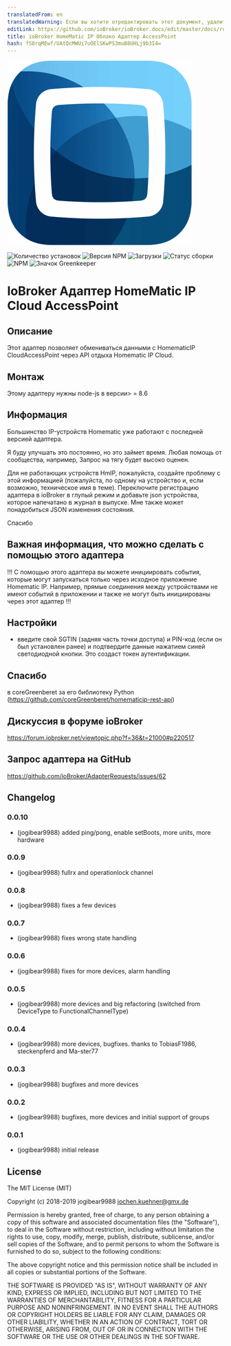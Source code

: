 ```yaml
---
translatedFrom: en
translatedWarning: Если вы хотите отредактировать этот документ, удалите поле «translationFrom», в противном случае этот документ будет снова автоматически переведен
editLink: https://github.com/ioBroker/ioBroker.docs/edit/master/docs/ru/adapterref/iobroker.hmip/README.md
title: ioBroker HomeMatic IP Облако Адаптер AccessPoint
hash: fS8rqMEwf/UAtQcMWUi7uOElSKwPS3muB8UHLj9b3I4=
---
```

![логотип](../../../en/adapterref/iobroker.hmip/admin/homematic.png)

![Количество установок](http://iobroker.live/badges/hmip-stable.svg)
![Версия NPM](http://img.shields.io/npm/v/iobroker.hmip.svg)
![Загрузки](https://img.shields.io/npm/dm/iobroker.hmip.svg)
![Статус сборки](https://travis-ci.org/iobroker-community-adapters/ioBroker.hmip.svg?branch=master)
![NPM](https://nodei.co/npm/iobroker.hmip.png?downloads=true)
![Значок Greenkeeper](https://badges.greenkeeper.io/iobroker-community-adapters/ioBroker.hmip.svg)

# IoBroker Адаптер HomeMatic IP Cloud AccessPoint
## Описание
Этот адаптер позволяет обмениваться данными с HomematicIP CloudAccessPoint через API отдыха Homematic IP Cloud.

## Монтаж
Этому адаптеру нужны node-js в версии> = 8.6

## Информация
Большинство IP-устройств Homematic уже работают с последней версией адаптера.

Я буду улучшать это постоянно, но это займет время. Любая помощь от сообщества, например, Запрос на тягу будет высоко оценен.

Для не работающих устройств HmIP, пожалуйста, создайте проблему с этой информацией (пожалуйста, по одному на устройство и, если возможно, техническое имя в теме).
Переключите регистрацию адаптера в ioBroker в глупый режим и добавьте json устройства, которое напечатано в журнал в выпуске.
Мне также может понадобиться JSON изменения состояния.

Спасибо

## Важная информация, что можно сделать с помощью этого адаптера
!!! С помощью этого адаптера вы можете инициировать события, которые могут запускаться только через исходное приложение Homematic IP.
Например, прямые соединения между устройствами не имеют событий в приложении и также не могут быть инициированы через этот адаптер !!!

## Настройки
* введите свой SGTIN (задняя часть точки доступа) и PIN-код (если он был установлен ранее) и подтвердите данные нажатием синей светодиодной кнопки. Это создаст токен аутентификации.

## Спасибо
в coreGreenberet за его библиотеку Python (https://github.com/coreGreenberet/homematicip-rest-api)

## Дискуссия в форуме ioBroker
https://forum.iobroker.net/viewtopic.php?f=36&t=21000#p220517

## Запрос адаптера на GitHub
https://github.com/ioBroker/AdapterRequests/issues/62

## Changelog

### 0.0.10
* (jogibear9988) added ping/pong, enable setBoots, more units, more hardware

### 0.0.9
* (jogibear9988) fullrx and operationlock channel

### 0.0.8
* (jogibear9988) fixes a few devices

### 0.0.7
* (jogibear9988) fixes wrong state handling

### 0.0.6
* (jogibear9988) fixes for more devices, alarm handling

### 0.0.5
* (jogibear9988) more devices and big refactoring (switched from DeviceType to FunctionalChannelType)

### 0.0.4
* (jogibear9988) more devices, bugfixes. thanks to TobiasF1986, steckenpferd and Ma-ster77

### 0.0.3
* (jogibear9988) bugfixes and more devices 

### 0.0.2
* (jogibear9988) bugfixes, more devices and initial support of groups

### 0.0.1
* (jogibear9988) initial release

## License
The MIT License (MIT)

Copyright (c) 2018-2019 jogibear9988 <jochen.kuehner@gmx.de>

Permission is hereby granted, free of charge, to any person obtaining a copy
of this software and associated documentation files (the "Software"), to deal
in the Software without restriction, including without limitation the rights
to use, copy, modify, merge, publish, distribute, sublicense, and/or sell
copies of the Software, and to permit persons to whom the Software is
furnished to do so, subject to the following conditions:

The above copyright notice and this permission notice shall be included in
all copies or substantial portions of the Software.

THE SOFTWARE IS PROVIDED "AS IS", WITHOUT WARRANTY OF ANY KIND, EXPRESS OR
IMPLIED, INCLUDING BUT NOT LIMITED TO THE WARRANTIES OF MERCHANTABILITY,
FITNESS FOR A PARTICULAR PURPOSE AND NONINFRINGEMENT. IN NO EVENT SHALL THE
AUTHORS OR COPYRIGHT HOLDERS BE LIABLE FOR ANY CLAIM, DAMAGES OR OTHER
LIABILITY, WHETHER IN AN ACTION OF CONTRACT, TORT OR OTHERWISE, ARISING FROM,
OUT OF OR IN CONNECTION WITH THE SOFTWARE OR THE USE OR OTHER DEALINGS IN
THE SOFTWARE.